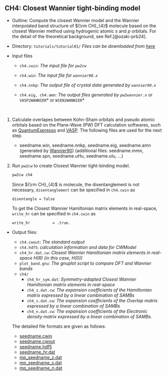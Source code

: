 
## CH4: Closest Wannier tight-binding model

- Outline: Compute the closest Wannier model and
    the Wannier interpolated band structure of
    ${\rm CH}_{4}$ molecule based on the closest Wannier method
    using hydrogenic atomic $s$ and $p$ orbitals.
    For the detail of the theoretical background, see Ref.[@ozaki-prb24].

- Directory: `tutorials/tutorial01/` *Files can be downloaded from
    [here](https://github.com/CMT-MU/SymClosestWannier/tutorials/tutorial01)*

- Input files
    - `ch4.cwin`:  *The input file for `pw2cw`*

    - `ch4.win`:  *The input file for `wannier90.x`*

    - `ch4.nnkp`: *The output file of crystal data generated by `wannier90.x`*
    
    - `ch4.eig, ch4.amn`: *The output files generated by `pw2wannier.x`* or `VASP2WANNIER`* or `WIEN2WANNIER`* 

&nbsp;

1. Calculate overlapes between Kohn-Sham orbitals and pseudo atomic orbitals based on the Plane-Wave (PW) DFT calculation softwares, such as [QuantumEspresso](https://www.quantum-espresso.org/) and [VASP](https://www.vasp.at/).
The following files are used for the next step.
   - seedname.win, seedname.nnkp, seedname.eig, seedname.amn (generated by [Wannier90](https://wannier.org/))
    (additional files: seedname.mmn, seedname.spn, seedname.uHu, seedname.uIu, ...)

2. Run `pw2cw` to create Closest Wannier tight-binding model.
    ```bash title="Terminal"
    pw2cw ch4
    ```

    Since ${\rm CH}_{4}$ is molecule, the disentanglement is not necessary, `disentanglement` can be specified in `ch4.cwin` as
    ```vi title="Input file"
    disentangle = false
    ```

    To get the Closest Wannier Hamiltonian matrix elements in real-space, `write_hr` can be specified in `ch4.cwin` as
    ```vi title="Input file"
    write_hr          = .true.
    ```
    
- Output files:
    - `ch4.cwout`: *The standard output*
    - `ch4.hdf5`: *calculation information and data for CWModel*
    - `ch4_hr.dat.cw`: *Closest Wannier Hamiltonian matrix elements in real-space $H(R)$ (in this case, $H(0)$)*
    - `plot_band.gnu`: *The gnuplot script to compare DFT and Wannier bands*
    - `ch4/`
        - `ch4_hr_sym.dat`: *Symmetry-adapted Closest Wannier Hamiltonian matrix elements in real-space*
        - `ch4_z.dat.cw`: *The expansion coefficients of the Hamiltonian matrix expressed by a linear combination of SAMBs*
        - `ch4_s.dat.cw`: *The expansion coefficients of the Overlap matrix expressed by a linear combination of SAMBs*
        - `ch4_n.dat.cw`: *The expansion coefficients of the Electronic density matrix expressed by a linear combination of SAMBs.*

    The detailed file formats are given as follows:
    - [seedname.cwin](../format/cwin.md)
    - [seedname.cwout](../format/cwout.md)
    - [seedname.hdf5](../format/hdf5.md)
    - [seedname_hr.dat](../format/hr.md)
    - [mp_seedname_z.dat](../format/z.md)
    - [mp_seedname_s.dat](../format/s.md)
    - [mp_seedname_n.dat](../format/n.md)


